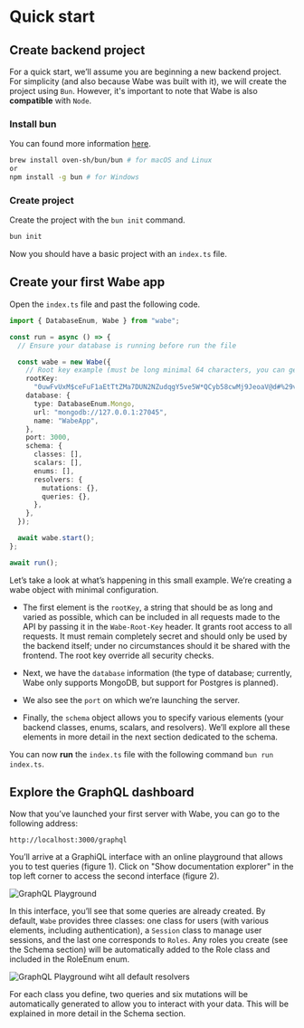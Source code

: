 # Quick start

## Create backend project

For a quick start, we’ll assume you are beginning a new backend project. For simplicity (and also because Wabe was built with it), we will create the project using `Bun`. However, it's important to note that Wabe is also **compatible** with `Node`.

### Install bun

You can found more information [here](https://bun.sh/docs/installation#installing).

```sh
brew install oven-sh/bun/bun # for macOS and Linux
or
npm install -g bun # for Windows
```

### Create project

Create the project with the `bun init` command.

```sh
bun init
```

Now you should have a basic project with an `index.ts` file.

## Create your first Wabe app

Open the `index.ts` file and past the following code.

```ts
import { DatabaseEnum, Wabe } from "wabe";

const run = async () => {
  // Ensure your database is running before run the file

  const wabe = new Wabe({
    // Root key example (must be long minimal 64 characters, you can generate it online)
    rootKey:
      "0uwFvUxM$ceFuF1aEtTtZMa7DUN2NZudqgY5ve5W*QCyb58cwMj9JeoaV@d#%29v&aJzswuudVU1%nAT+rxS0Bh&OkgBYc0PH18*",
    database: {
      type: DatabaseEnum.Mongo,
      url: "mongodb://127.0.0.1:27045",
      name: "WabeApp",
    },
    port: 3000,
    schema: {
      classes: [],
      scalars: [],
      enums: [],
      resolvers: {
        mutations: {},
        queries: {},
      },
    },
  });

  await wabe.start();
};

await run();
```

Let’s take a look at what’s happening in this small example. We’re creating a wabe object with minimal configuration.

- The first element is the `rootKey`, a string that should be as long and varied as possible, which can be included in all requests made to the API by passing it in the `Wabe-Root-Key` header. It grants root access to all requests. It must remain completely secret and should only be used by the backend itself; under no circumstances should it be shared with the frontend. The root key override all security checks.

- Next, we have the `database` information (the type of database; currently, Wabe only supports MongoDB, but support for Postgres is planned).

- We also see the `port` on which we’re launching the server.

- Finally, the `schema` object allows you to specify various elements (your backend classes, enums, scalars, and resolvers). We’ll explore all these elements in more detail in the next section dedicated to the schema.

You can now **run** the `index.ts` file with the following command `bun run index.ts`.

## Explore the GraphQL dashboard

Now that you’ve launched your first server with Wabe, you can go to the following address:

`http://localhost:3000/graphql`

You’ll arrive at a GraphiQL interface with an online playground that allows you to test queries (figure 1). Click on "Show documentation explorer" in the top left corner to access the second interface (figure 2).

![GraphQL Playground](/graphqlPlayground.png)

In this interface, you’ll see that some queries are already created. By default, `Wabe` provides three classes: one class for users (with various elements, including authentication), a `Session` class to manage user sessions, and the last one corresponds to `Roles`. Any roles you create (see the Schema section) will be automatically added to the Role class and included in the RoleEnum enum.

![GraphQL Playground wiht all default resolvers](/graphqlPlayground2.png)

For each class you define, two queries and six mutations will be automatically generated to allow you to interact with your data. This will be explained in more detail in the Schema section.
